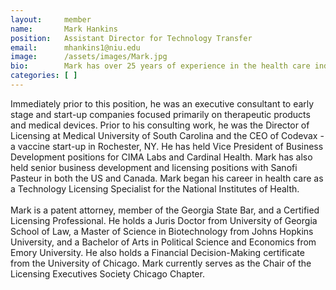 ```yaml
---
layout:     member
name:       Mark Hankins
position:   Assistant Director for Technology Transfer
email:      mhankins1@niu.edu  
image:      /assets/images/Mark.jpg
bio:        Mark has over 25 years of experience in the health care industry, including positions with start-up companies, large pharmaceutical companies, emerging pharmaceutical companies, and government/non-profit organizations. Mark currently serves as the Assistant Director for Technology Transfer at Northern Illinois University.
categories: [ ]
---
```

Immediately prior to this position, he was an executive consultant to early stage and start-up companies focused primarily on therapeutic products and medical devices. Prior to his consulting work, he was the Director of Licensing at Medical University of South Carolina and the CEO of Codevax - a vaccine start-up in Rochester, NY. He has held Vice President of Business Development positions for CIMA Labs and Cardinal Health. Mark has also held senior business development and licensing positions with Sanofi Pasteur in both the US and Canada. Mark began his career in health care as a Technology Licensing Specialist for the National Institutes of Health.
<br><br>
Mark is a patent attorney, member of the Georgia State Bar, and a Certified Licensing Professional. He holds a Juris Doctor from University of Georgia School of Law, a Master of Science in Biotechnology from Johns Hopkins University, and a Bachelor of Arts in Political Science and Economics from Emory University. He also holds a Financial Decision-Making certificate from the University of Chicago. Mark currently serves as the Chair of the Licensing Executives Society Chicago Chapter.